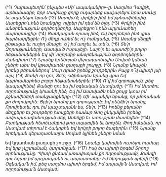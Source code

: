
(^1) _Դպրապետին՝ ինչպես «Մի՛ ապականիր»-ը։ Սաղմոս Դավթի, արձանագիր, երբ Սավուղը զորք ուղարկեց պաշարելու
նրա տունը եւ սպանելու նրան_
(^2) _Աստվա՛ծ, փրկի՛ր ինձ իմ թշնամիներից,
Ապրեցրո՛ւ ինձ նրանցից, ովքեր իմ դեմ են ելել։_
(^3) _Փրկի՛ր ինձ անօրենություն գործողներից,
Ապրեցրո՛ւ ինձ արյունահեղ մարդկանցից։_
(^4) _Ցանկացան որսալ ինձ,
Եվ հզորներն ինձ վրա հարձակվեցին։
Ո՛չ մեղք ունեմ եւ ո՛չ հանցանք,_
(^5) _Առանց մեղքի ընթացա եւ ուղիղ մնացի.
Ե՛լ իմ առջեւ եւ տե՛ս,_
(^6) _Տե՛ր Զորությունների, Աստվա՛ծ Իսրայելի։
Նայի՛ր եւ պատժի՛ր բոլոր հեթանոսներին
Եվ մի՛ ողորմիր անօրենություն գործողներին։ Հանգիստ_
(^7) _Նրանք երեկոյան վերադառնալիս
Սոված կմնան շների պես
Եվ կթափառեն քաղաքի շուրջը։_
(^8) _Նրանք կհաչեն իրենց բերաններով՝
Սուր դրած իրենց շուրթերին։
Բայց ո՞վ պիտի լսի այս,_
(^9) _Քանի որ դու, Տե՛ր,
Կծիծաղես նրանց վրա
Եվ կարհամարհես բոլոր հեթանոսներին։_
(^10) _Ո՜վ իմ զորություն, քեզ կապավինեմ,
Քանզի դու ես իմ օգնական Աստվածը։_
(^11) _Իմ Աստծու ողորմությունը կհասնի ինձ,
Եվ իմ Աստվածն ինձ ցույց կտա իմ թշնամիների տանջանքները։_
(^12) _Մի՛ սպանիր նրանց, որ չմոռանան քո ժողովրդին։
Ցրի՛ր նրանց քո զորությամբ
Եվ ընկճի՛ր նրանց,
Որովհետեւ դու իմ պաշտպանն ես, Տե՛ր։_
(^13) _Իրենց բերանի մեղքերի եւ շուրթերի խոսքերի համար
Թող ընկղմվեն իրենց ամբարտավանության մեջ,
Անեծքի եւ ստության մատնվեն։_
(^14) _Բարկության հետեւանքով թող սպառվեն եւ կորչեն,
Թող իմանան, որ Աստված տիրում է Հակոբին
Եվ երկրի բոլոր ծագերին։_
(^15) _Նրանք երեկոյան վերադառնալիս
Սոված կլինեն շների նման_


Եվ կդառնան քաղաքի շուրջը.
(^16) _Նրանք կսփռվեն ուտելու համար,
Եվ երբ չկշտանան, կտրտնջան։_
(^17) _Իսկ ես պիտի երգեմ Տիրոջ օրհնությունը.
Պիտի ցնծամ առավոտյան քո ողորմությամբ,
Քանզի դու եղար իմ պաշտպանն ու ապաստանը։
Իմ նեղության օրերի_
(^18) _Օգնակա՛ն իմ, քեզ սաղմոս պիտի երգեմ,
Իմ ապավե՛ն Աստված,
Իմ ողորմությա՛ն Աստված։_

